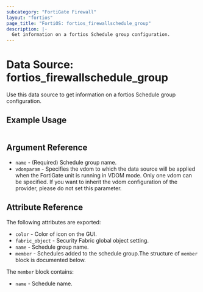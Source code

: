 ```yaml
---
subcategory: "FortiGate Firewall"
layout: "fortios"
page_title: "FortiOS: fortios_firewallschedule_group"
description: |-
  Get information on a fortios Schedule group configuration.
---
```


# Data Source: fortios_firewallschedule_group
Use this data source to get information on a fortios Schedule group configuration.


## Example Usage

```hcl

```

## Argument Reference

* `name` - (Required) Schedule group name.
* `vdomparam` - Specifies the vdom to which the data source will be applied when the FortiGate unit is running in VDOM mode. Only one vdom can be specified. If you want to inherit the vdom configuration of the provider, please do not set this parameter.

## Attribute Reference

The following attributes are exported:

* `color` - Color of icon on the GUI.
* `fabric_object` - Security Fabric global object setting.
* `name` - Schedule group name.
* `member` - Schedules added to the schedule group.The structure of `member` block is documented below.

The `member` block contains:

* `name` - Schedule name.
